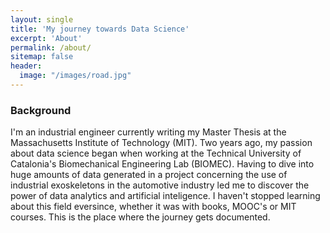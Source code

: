 ```yaml
---
layout: single
title: 'My journey towards Data Science'
excerpt: 'About'
permalink: /about/
sitemap: false
header:
  image: "/images/road.jpg"
---
```


### Background

I'm an industrial engineer currently writing my Master Thesis at the Massachusetts Institute of Technology (MIT). 
Two years ago, my passion about data science began when working at the Technical University of Catalonia's Biomechanical Engineering Lab (BIOMEC). Having to dive into huge amounts of data generated in a project concerning the use of industrial exoskeletons in the automotive industry led me to discover the power of data analytics and artificial inteligence. I haven't stopped learning about this field eversince, whether it was with books, MOOC's or MIT courses. This is the place where the journey gets documented.
